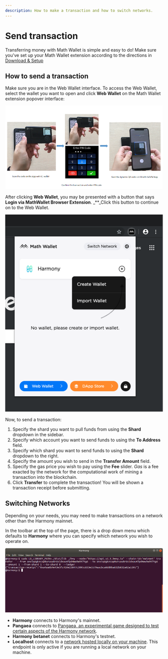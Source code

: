 ```yaml
---
description: How to make a transaction and how to switch networks.
---
```


# Send transaction

Transferring money with Math Wallet is simple and easy to do! Make sure you've set up your Math Wallet extension according to the directions in [Download & Setup](https://docs.harmony.one/home/wallet-guides/mathwallet/download-and-setup)

## How to send a transaction

Make sure you are in the Web Wallet interface. To access the Web Wallet, select the wallet you want to open and click **Web Wallet** on the Math Wallet extension popover interface:

![](../../.gitbook/assets/image%20%287%29.png)

After clicking **Web Wallet**, you may be presented with a button that says **Login via MathWallet Browser Extension**. _\*\*_Click this button to continue on to the Web Wallet.

![](../../.gitbook/assets/image%20%281%29.png)

Now, to send a transaction:

1. Specify the shard you want to pull funds from using the **Shard** dropdown in the sidebar.
2. Specify which account you want to send funds to using the **To Address** field.
3. Specify which shard you want to send funds to using the **Shard** dropdown to the right.
4. Specify the amount you wish to send in the **Transfer Amount** field.
5. Specify the gas price you wish to pay using the **Fee** slider. _Gas_ is a fee exacted by the network for the computational work of mining a transaction into the blockchain.
6. Click **Transfer** to complete the transaction! You will be shown a transaction receipt before submitting.

## Switching Networks

Depending on your needs, you may need to make transactions on a network other than the Harmony mainnet.

In the toolbar at the top of the page, there is a drop down menu which defaults to **Harmony** where you can specify which network you wish to operate on.

![](../../.gitbook/assets/image%20%2815%29.png)

* **Harmony** connects to Harmony's mainnet.
* **Pangaea** connects to [Pangaea, an experimental game designed to test certain aspects of the Harmony network](https://docs.harmony.one/pangaea/).
* **Harmony betanet** connects to Harmony's testnet.
* **Localhost** connects to a [network hosted locally on your machine](https://github.com/harmony-one/harmony/). This endpoint is only active if you are running a local network on your machine.

